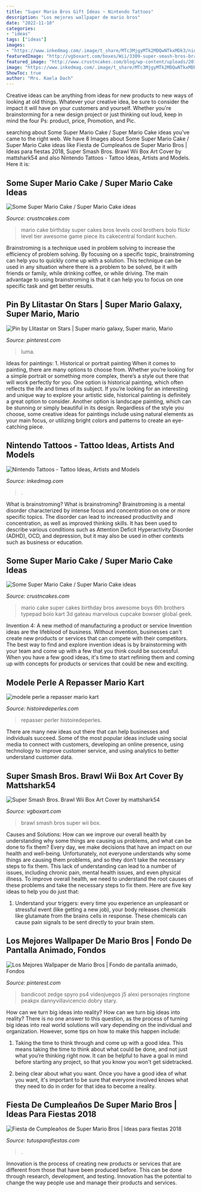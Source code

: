 ```yaml
---
title: "Super Mario Bros Gift Ideas ~ Nintendo Tattoos"
description: "Los mejores wallpaper de mario bros"
date: "2022-11-10"
categories:
- "ideas"
tags: ["ideas"]
images:
- "https://www.inkedmag.com/.image/t_share/MTc3MjgyMTk2MDQwNTkxMDk3/nintendo.png"
featuredImage: "http://vgboxart.com/boxes/Wii/3309-super-smash-bros-brawl-old-full.jpg"
featured_image: "http://www.crustncakes.com/blog/wp-content/uploads/2015/05/0f42b745ff9bd16aed0b9e6eb8d14ff2.jpg"
image: "https://www.inkedmag.com/.image/t_share/MTc3MjgyMTk2MDQwNTkxMDk3/nintendo.png"
ShowToc: true
author: "Mrs. Kaela Dach"
---
```



Creative ideas can be anything from ideas for new products to new ways of looking at old things. Whatever your creative idea, be sure to consider the impact it will have on your customers and yourself. Whether you're brainstorming for a new design project or just thinking out loud, keep in mind the four Ps: product, price, Promotion, and Pic.

	

		
searching about Some Super Mario Cake / Super Mario Cake ideas you've came to the right web. We have 8 Images about Some Super Mario Cake / Super Mario Cake ideas like Fiesta de Cumpleaños de Super Mario Bros | Ideas para fiestas 2018, Super Smash Bros. Brawl Wii Box Art Cover by mattshark54 and also Nintendo Tattoos - Tattoo Ideas, Artists and Models. Here it is:
		
    
## Some Super Mario Cake / Super Mario Cake Ideas

<img loading=lazy src="http://www.crustncakes.com/blog/wp-content/uploads/2015/05/0f42b745ff9bd16aed0b9e6eb8d14ff2.jpg" onerror="this.onerror=null;this.src='https://tse1.mm.bing.net/th?id=OIP.UCIjdG-8AxYGrsVGcczhbAAAAA&amp;pid=15.1';" alt="Some Super Mario Cake / Super Mario Cake ideas">

_Source: crustncakes.com_

>mario cake birthday super cakes bros levels cool brothers bolo flickr level tier awesome game piece its cakecentral fondant kuchen. 

	

Brainstroming is a technique used in problem solving to increase the efficiency of problem solving. By focusing on a specific topic, brainstroming can help you to quickly come up with a solution. This technique can be used in any situation where there is a problem to be solved, be it with friends or family, while drinking coffee, or while driving. The main advantage to using brainstroming is that it can help you to focus on one specific task and get better results.

    
## Pin By Llitastar On Stars | Super Mario Galaxy, Super Mario, Mario

<img loading=lazy src="https://i.pinimg.com/736x/b7/fc/70/b7fc701f21c6d9b54d0a190cedf74713--super-mario-video-games.jpg" onerror="this.onerror=null;this.src='https://tse2.mm.bing.net/th?id=OIP.Aqq-bXCVIUq8Pk1hWDixfQEgDY&amp;pid=15.1';" alt="Pin by Llitastar on Stars | Super mario galaxy, Super mario, Mario">

_Source: pinterest.com_

>luma. 

	

Ideas for paintings: 1. Historical or portrait painting
When it comes to painting, there are many options to choose from. Whether you’re looking for a simple portrait or something more complex, there’s a style out there that will work perfectly for you. One option is historical painting, which often reflects the life and times of its subject. If you’re looking for an interesting and unique way to explore your artistic side, historical painting is definitely a great option to consider. Another option is landscape painting, which can be stunning or simply beautiful in its design. Regardless of the style you choose, some creative ideas for paintings include using natural elements as your main focus, or utilizing bright colors and patterns to create an eye-catching piece.

    
## Nintendo Tattoos - Tattoo Ideas, Artists And Models

<img loading=lazy src="https://www.inkedmag.com/.image/t_share/MTc3MjgyMTk2MDQwNTkxMDk3/nintendo.png" onerror="this.onerror=null;this.src='https://tse3.mm.bing.net/th?id=OIP.EIx8jhfzxMbZOY8ilhyX3QHaD4&amp;pid=15.1';" alt="Nintendo Tattoos - Tattoo Ideas, Artists and Models">

_Source: inkedmag.com_

>. 

	

What is brainstroming?
What is brainstroming? Brainstroming is a mental disorder characterized by intense focus and concentration on one or more specific topics. The disorder can lead to increased productivity and concentration, as well as improved thinking skills. It has been used to describe various conditions such as Attention Deficit Hyperactivity Disorder (ADHD), OCD, and depression, but it may also be used in other contexts such as business or education.

    
## Some Super Mario Cake / Super Mario Cake Ideas

<img loading=lazy src="http://www.crustncakes.com/blog/wp-content/uploads/2015/05/42eabcc54223c18fb7f0d912dcb287a1.jpg" onerror="this.onerror=null;this.src='https://tse1.mm.bing.net/th?id=OIP.hn3NvzFgOJiM_cI7O-jdYgHaOG&amp;pid=15.1';" alt="Some Super Mario Cake / Super Mario Cake ideas">

_Source: crustncakes.com_

>mario cake super cakes birthday bros awesome boys 6th brothers typepad bolo kart 3d gateau marvelous cupcake bowser global geek. 

	

Invention 4: A new method of manufacturing a product or service
Invention ideas are the lifeblood of business. Without invention, businesses can't create new products or services that can compete with their competitors. The best way to find and explore invention ideas is by brainstorming with your team and come up with a few that you think could be successful. When you have a few good ideas, it's time to start refining them and coming up with concepts for products or services that could be new and exciting.

    
## Modele Perle A Repasser Mario Kart

<img loading=lazy src="http://www.histoiredeperles.com/images/modele-perle-a-repasser-mario-kart_4.jpg" onerror="this.onerror=null;this.src='https://tse1.mm.bing.net/th?id=OIP.aauY0n8BWHYsU4uUo9ygBwHaK2&amp;pid=15.1';" alt="modele perle a repasser mario kart">

_Source: histoiredeperles.com_

>repasser perler histoiredeperles. 

	

There are many new ideas out there that can help businesses and individuals succeed. Some of the most popular ideas include using social media to connect with customers, developing an online presence, using technology to improve customer service, and using analytics to better understand customer data.

    
## Super Smash Bros. Brawl Wii Box Art Cover By Mattshark54

<img loading=lazy src="http://vgboxart.com/boxes/Wii/3309-super-smash-bros-brawl-old-full.jpg" onerror="this.onerror=null;this.src='https://tse2.mm.bing.net/th?id=OIP.EaQrp9_33oreuqZA8lbXGQHaKD&amp;pid=15.1';" alt="Super Smash Bros. Brawl Wii Box Art Cover by mattshark54">

_Source: vgboxart.com_

>brawl smash bros super wii box. 

	

Causes and Solutions: How can we improve our overall health by understanding why some things are causing us problems, and what can be done to fix them?
Every day, we make decisions that have an impact on our health and well-being. Unfortunately, not everyone understands why some things are causing them problems, and so they don't take the necessary steps to fix them. This lack of understanding can lead to a number of issues, including chronic pain, mental health issues, and even physical illness. To improve overall health, we need to understand the root causes of these problems and take the necessary steps to fix them. Here are five key ideas to help you do just that: 
1) Understand your triggers: every time you experience an unpleasant or stressful event (like getting a new job), your body releases chemicals like glutamate from the brains cells in response. These chemicals can cause pain signals to be sent directly to your brain stem.

    
## Los Mejores Wallpaper De Mario Bros | Fondo De Pantalla Animado, Fondos

<img loading=lazy src="https://i.pinimg.com/736x/ec/68/3d/ec683d3b5a4d8109da7fee62d77cdcdc.jpg" onerror="this.onerror=null;this.src='https://tse2.mm.bing.net/th?id=OIP.IF_wa9rLafD-TDynwJEGGgHaQD&amp;pid=15.1';" alt="Los Mejores Wallpaper de Mario Bros | Fondo de pantalla animado, Fondos">

_Source: pinterest.com_

>bandicoot zedge spyro ps4 videojuegos j5 alexi personajes ringtone peakpx dannyvillavicencio dobry stary. 

	

How can we turn big ideas into reality?
How can we turn big ideas into reality? There is no one answer to this question, as the process of turning big ideas into real world solutions will vary depending on the individual and organization. However, some tips on how to make this happen include:
1) Taking the time to think through and come up with a good idea. This means taking the time to think about what could be done, and not just what you’re thinking right now. It can be helpful to have a goal in mind before starting any project, so that you know you won’t get sidetracked.

2) being clear about what you want. Once you have a good idea of what you want, it's important to be sure that everyone involved knows what they need to do in order for that idea to become a reality.

    
## Fiesta De Cumpleaños De Super Mario Bros | Ideas Para Fiestas 2018

<img loading=lazy src="https://tutusparafiestas.com/wp-content/uploads/2017/07/fiesta-tematica-mario-bross-niño-16.jpg" onerror="this.onerror=null;this.src='https://tse4.mm.bing.net/th?id=OIP.qI3uEf9VCXxNmmISy7Y-lAHaJ4&amp;pid=15.1';" alt="Fiesta de Cumpleaños de Super Mario Bros | Ideas para fiestas 2018">

_Source: tutusparafiestas.com_

>. 

	

Innovation is the process of creating new products or services that are different from those that have been produced before. This can be done through research, development, and testing. Innovation has the potential to change the way people use and manage their products and services.

